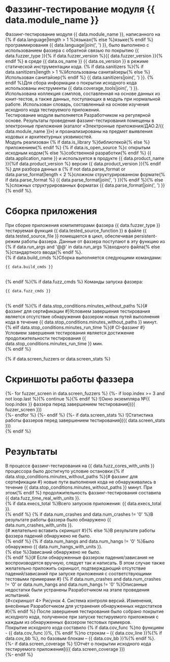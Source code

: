 # Фаззинг-тестирование модуля {{ data.module_name }}
Фаззинг-тестирование модуля {{ data.module_name }}, написанного на {% if data.language|length > 1 %}языках{% else %}языке{% endif %} программирования {{ data.language|join(', ') }}, было выполнено с использованием фаззера с обратной связью по покрытию {{ data.fuzzer_type }}{% if data.fuzzer_version %}{{ data.fuzzer_version }}{% endif %} в среде {{ data.os_name }} {{ data.os_version }} в режиме статической инструментации кода. {% if data.sanitizers %}{% if data.sanitizers|length > 1 %}Использованы санитайзеры{% else %}Использован санитайзер{% endif %} {{ data.sanitizers|join(', ') }}. {% endif %}Для сбора информации о покрытии исходного кода использованы инструменты {{ data.coverage_tools|join(', ') }}. Использована коллекция сэмплов, составленная на основе данных из юнит-тестов, а также данных, поступающих в модуль при нормальной работе. Использован словарь, составленный на основе изучения исходного кода тестируемого приложения.<br>
Тестирование модуля выполняется Разработчиком на регулярной основе. Результаты проведения фаззинг-тестирования помещены в электронные приложения (каталог «Электронные приложения/ДАО.2/{{ data.module_name }}») и проанализированы на предмет выявления кодовых и архитектурных уязвимостей.<br>
Модуль реализован {% if data.is_library %}библиотекой{% else %}приложением{% endif %} {% if data.is_open_source %}с открытым исходным кодом{% else %}собственной разработки{% endif %} {{ data.application_name }} и используется в продукте {{ data.product_name }}{%if data.product_version %} версии {{ data.product_version }}{% endif %} для разбора данных в {% if not data.parse_format or data.parse_format|length < 2 %}сложном структурированном формате{% if data.parse_format %} {{ data.parse_format|join(', ') }}{% endif %}{% else %}сложных структурированных форматах {{ data.parse_format|join(', ') }}{% endif %}.<br>

# Сборка приложения
При сборке приложения компиляторами фаззера {{ data.fuzzer_type }} тестируемая функция {{ data.tested_source_function }} в файле {{ data.tested_source_file }} помещается в цикл, обеспечивая persistent-режим работы фаззера. Данные от фаззера поступают в эту функцию из {% if data.run_args and '@@' in data.run_args %}входного файла{% else %}стандартного ввода{% endif %}.
<br>
{% if data.build_cmds %}Сборка выполняется следующими командами:
```
{{ data.build_cmds }}
```
<br>{% endif %}{% if data.fuzz_cmds %}
Команды запуска фаззера:
```
{{ data.fuzz_cmds }}
```
<br>{% endif %}{% if data.stop_conditions.minutes_without_paths %}{# фаззинг для сертификации #}Условием завершения тестирования является отсутствие обнаружения фаззером новых путей выполнения кода в течение {{ data.stop_conditions.minutes_without_paths }} минут.<br>{% elif data.stop_conditions.minutes_run_time %}{# CI-фаззинг #}Условием завершения тестирования является достижение продолжительности тестирования {{ data.stop_conditions.minutes_run_time }} мин.<br>{% endif %}

{% if data.screen_fuzzers or data.screen_stats %}
# Скриншоты работы фаззера
{%- for fuzzer_screen in data.screen_fuzzers %}
{%- if loop.index >= 3 and not loop.last %}{% continue %}{% endif %}
![Окно экземпляра №{{ loop.index }} фаззера перед завершением тестирования]({{ fuzzer_screen }})<br>
{%- endfor %}
{%- endif %}
{%- if data.screen_stats %}
![Статистика работы фаззеров перед завершением тестирования]({{ data.screen_stats }})<br>
{% endif %}

# Результаты
В процессе фаззинг-тестирования на {{ data.fuzz_cores_with_units }} процессора было достигнуто условие остановки:{% if data.stop_conditions.minutes_without_paths %}{# фаззинг для сертификации #} новые пути выполнения кода не обнаруживались в течение {{ data.stop_conditions.minutes_without_paths }} минут. При этом{% endif %} продолжительность фаззинг-тестирования составила {{ data.fuzz_time_real_with_units }}.<br>
{% if data.execs_total %}Всего запусков приложения: {{ data.execs_total }}.<br>{% endif %}
{% if data.num_crashes and data.num_crashes != '0' %}В результате работы фаззера было обнаружено {{ data.num_crashes_with_units }}.<br>{# желательно вставить скриншот #}{% else %}В результате работы фаззера падений обнаружено не было.<br>{% endif %}
{% if data.num_hangs and data.num_hangs != '0' %}Было обнаружено {{ data.num_hangs_with_units }}.<br>{% else %}Зависаний обнаружено не было.<br>{% endif %}{# Если обнаруженные фаззером падения/зависания не воспроизводятся вручную, следует так и написать. В этом случае также желательно приложить скриншот, подтверждающий отсутствие падений/зависаний при запуске приложения с соответствующими тестовыми примерами #}
{% if data.num_crashes and data.num_crashes != '0' or data.num_hangs and data.num_hangs != '0' %}Описанные недостатки были устранены Разработчиком на этапе проведения испытаний.<br>{#<скриншот 4>
Рисунок 4. Система контроля версий. Изменения, внесённые Разработчиком для устранения обнаруженных недостатков
<br>#}{% endif %}
После завершения тестирования было собрано покрытие исходного кода, полученное при запуске тестируемого приложения с каждым из обнаруженных фаззером тестовых примеров.<br>
Покрытие исходного кода составило {% if data.cov_func %}по функциям - {{ data.cov_func }}%, {% endif %}по строкам – {{ data.cov_line }}%{% if data.cov_bb %}, по базовым блокам – {{ data.cov_bb }}%{% endif %}.<br>
{%- if data.screen_coverage %}
![Отчёт о покрытии исходного кода тестируемого приложения]({{ data.screen_coverage }})<br>
{%- endif %}
